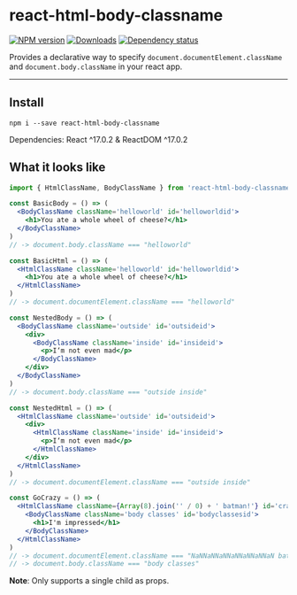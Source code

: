 # react-html-body-classname

[![NPM version][npm-image]][npm-url]
[![Downloads][downloads-image]][npm-url]
[![Dependency status][david-dm-image]][david-dm-url]

Provides a declarative way to specify `document.documentElement.className` and `document.body.className` in your react app.

---

## Install

```
npm i --save react-html-body-classname
```

Dependencies: React ^17.0.2 & ReactDOM ^17.0.2

## What it looks like

```jsx
import { HtmlClassName, BodyClassName } from 'react-html-body-classname'

const BasicBody = () => (
  <BodyClassName className='helloworld' id='helloworldid'>
    <h1>You ate a whole wheel of cheese?</h1>
  </BodyClassName>
)
// -> document.body.className === "helloworld"

const BasicHtml = () => (
  <HtmlClassName className='helloworld' id='helloworldid'>
    <h1>You ate a whole wheel of cheese?</h1>
  </HtmlClassName>
)
// -> document.documentElement.className === "helloworld"

const NestedBody = () => (
  <BodyClassName className='outside' id='outsideid'>
    <div>
      <BodyClassName className='inside' id='insideid'>
        <p>I‘m not even mad</p>
      </BodyClassName>
    </div>
  </BodyClassName>
)
// -> document.body.className === "outside inside"

const NestedHtml = () => (
  <HtmlClassName className='outside' id='outsideid'>
    <div>
      <HtmlClassName className='inside' id='insideid'>
        <p>I‘m not even mad</p>
      </HtmlClassName>
    </div>
  </HtmlClassName>
)
// -> document.documentElement.className === "outside inside"

const GoCrazy = () => (
  <HtmlClassName className={Array(8).join('' / 0) + ' batman!'} id='crazyid'>
    <BodyClassName className='body classes' id='bodyclassesid'>
      <h1>I'm impressed</h1>
    </BodyClassName>
  </HtmlClassName>
)
// -> document.documentElement.className === "NaNNaNNaNNaNNaNNaNNaN batman!"
// -> document.body.className === "body classes"
```

**Note**: Only supports a single child as props.

[npm-url]: https://npmjs.org/package/react-html-body-classname
[downloads-image]: http://img.shields.io/npm/dm/react-html-body-classname.svg
[npm-image]: http://img.shields.io/npm/v/react-html-body-classname.svg
[david-dm-url]: https://david-dm.org/loliver/react-html-body-classname
[david-dm-image]: https://david-dm.org/loliver/react-html-body-classname.svg
